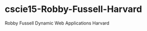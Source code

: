 cscie15-Robby-Fussell-Harvard
=============================

Robby Fussell Dynamic Web Applications Harvard
